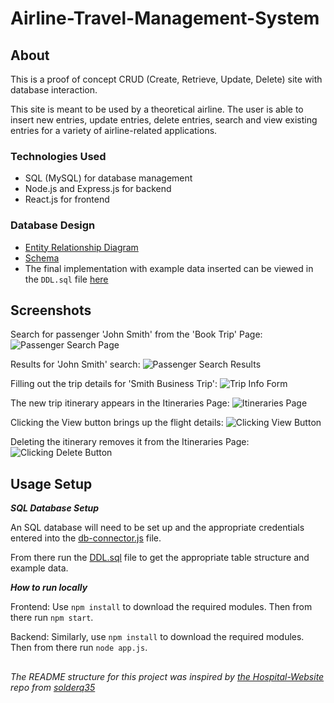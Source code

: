 # Airline-Travel-Management-System

## About
This is a proof of concept CRUD (Create, Retrieve, Update, Delete) site with database interaction.

This site is meant to be used by a theoretical airline. The user is able to insert new entries, update entries, delete entries, search and view existing entries for a variety of airline-related applications.

### Technologies Used
- SQL (MySQL) for database management
- Node.js and Express.js for backend
- React.js for frontend

### Database Design
- [Entity Relationship Diagram](https://drive.google.com/uc?export=view&id=1xM8g_zWLVF5AH41cuf2k2d8uH2CDENCr)
- [Schema](https://drive.google.com/uc?export=view&id=1kCXtct2KKWB-1DyqjJm5qh-LsfJH6dQY)
- The final implementation with example data inserted can be viewed in the `DDL.sql` file [here](https://github.com/chanceback/Airline-Travel-Management-System/blob/main/DDL.sql)

## Screenshots

Search for passenger 'John Smith' from the 'Book Trip' Page:
![Passenger Search Page](https://drive.google.com/uc?export=view&id=17OQYncmz2aYyRVoTeGx7_f5kl-C0ftvC)

Results for 'John Smith' search:
![Passenger Search Results](https://drive.google.com/uc?export=view&id=1vwmWgeJVfIbIVRJ9zMo0_XLgGCcCLLsm)

Filling out the trip details for 'Smith Business Trip':
![Trip Info Form](https://drive.google.com/uc?export=view&id=1TYMmW15pGHBlMvY3GQwnAhrMq8qri1Ko)

The new trip itinerary appears in the Itineraries Page:
![Itineraries Page](https://drive.google.com/uc?export=view&id=1osdXT3vcq9X1QRAEUoAy52btbgdHGOHd)

Clicking the View button brings up the flight details:
![Clicking View Button](https://drive.google.com/uc?export=view&id=153c_QM0HIrTDZZVKKVYoI4P4v0JN0QUF)

Deleting the itinerary removes it from the Itineraries Page:
![Clicking Delete Button](https://drive.google.com/uc?export=view&id=1rlfbeHLypF8VvT9qEobD15X1qduM3tZC)

## Usage Setup
***SQL Database Setup***

An SQL database will need to be set up and the appropriate credentials entered into the [db-connector.js](https://github.com/chanceback/Airline-Travel-Management-System/blob/main/project/p-backend/database/db-connector.js) file.

From there run the [DDL.sql](https://github.com/chanceback/Airline-Travel-Management-System/blob/main/DDL.sql) file to get the appropriate table structure and example data.

***How to run locally***

Frontend: Use `npm install` to download the required modules. Then from there run `npm start`.

Backend: Similarly, use `npm install` to download the required modules. Then from there run `node app.js`.

##
*The README structure for this project was inspired by [the Hospital-Website](https://github.com/solderq35/hospital-website) repo from [solderq35](https://solderq35.github.io/)*
